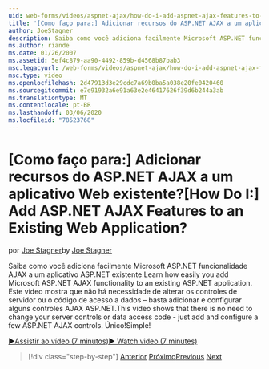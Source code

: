 ```yaml
---
uid: web-forms/videos/aspnet-ajax/how-do-i-add-aspnet-ajax-features-to-an-existing-web-application
title: '[Como faço para:] Adicionar recursos do ASP.NET AJAX a um aplicativo Web existente? | Microsoft Docs'
author: JoeStagner
description: Saiba como você adiciona facilmente Microsoft ASP.NET funcionalidade AJAX a um aplicativo ASP.NET existente. Este vídeo mostra que não há necessidade de alterar o seu...
ms.author: riande
ms.date: 01/26/2007
ms.assetid: 5ef4c879-aa90-4492-859b-d4568b87bab3
msc.legacyurl: /web-forms/videos/aspnet-ajax/how-do-i-add-aspnet-ajax-features-to-an-existing-web-application
msc.type: video
ms.openlocfilehash: 2d47913d3e29cdc7a69b0ba5a038e20fe0420460
ms.sourcegitcommit: e7e91932a6e91a63e2e46417626f39d6b244a3ab
ms.translationtype: MT
ms.contentlocale: pt-BR
ms.lasthandoff: 03/06/2020
ms.locfileid: "78523768"
---
```

# <a name="how-do-i-add-aspnet-ajax-features-to-an-existing-web-application"></a><span data-ttu-id="7f5ab-105">[Como faço para:] Adicionar recursos do ASP.NET AJAX a um aplicativo Web existente?</span><span class="sxs-lookup"><span data-stu-id="7f5ab-105">[How Do I:] Add ASP.NET AJAX Features to an Existing Web Application?</span></span>

<span data-ttu-id="7f5ab-106">por [Joe Stagner](https://github.com/JoeStagner)</span><span class="sxs-lookup"><span data-stu-id="7f5ab-106">by [Joe Stagner](https://github.com/JoeStagner)</span></span>

<span data-ttu-id="7f5ab-107">Saiba como você adiciona facilmente Microsoft ASP.NET funcionalidade AJAX a um aplicativo ASP.NET existente.</span><span class="sxs-lookup"><span data-stu-id="7f5ab-107">Learn how easily you add Microsoft ASP.NET AJAX functionality to an existing ASP.NET application.</span></span> <span data-ttu-id="7f5ab-108">Este vídeo mostra que não há necessidade de alterar os controles de servidor ou o código de acesso a dados – basta adicionar e configurar alguns controles AJAX ASP.NET.</span><span class="sxs-lookup"><span data-stu-id="7f5ab-108">This video shows that there is no need to change your server controls or data access code - just add and configure a few ASP.NET AJAX controls.</span></span> <span data-ttu-id="7f5ab-109">Único!</span><span class="sxs-lookup"><span data-stu-id="7f5ab-109">Simple!</span></span>

[<span data-ttu-id="7f5ab-110">&#9654;Assistir ao vídeo (7 minutos)</span><span class="sxs-lookup"><span data-stu-id="7f5ab-110">&#9654; Watch video (7 minutes)</span></span>](https://channel9.msdn.com/Blogs/ASP-NET-Site-Videos/how-do-i-add-aspnet-ajax-features-to-an-existing-web-application)

> [!div class="step-by-step"]
> <span data-ttu-id="7f5ab-111">[Anterior](how-do-i-make-client-side-network-callbacks-with-aspnet-ajax.md)
> [Próximo](how-do-i-aspnet-ajax-enable-an-existing-web-service.md)</span><span class="sxs-lookup"><span data-stu-id="7f5ab-111">[Previous](how-do-i-make-client-side-network-callbacks-with-aspnet-ajax.md)
[Next](how-do-i-aspnet-ajax-enable-an-existing-web-service.md)</span></span>
